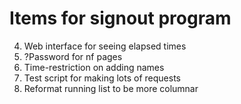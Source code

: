 # Items for signout program

4. Web interface for seeing elapsed times
5. ?Password for nf pages
6. Time-restriction on adding names
7. Test script for making lots of requests
8. Reformat running list to be more columnar


